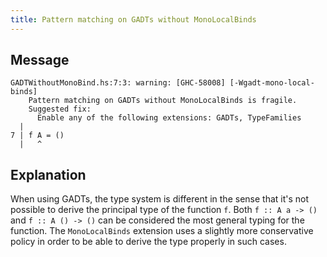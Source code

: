 ```yaml
---
title: Pattern matching on GADTs without MonoLocalBinds
---
```


## Message

```
GADTWithoutMonoBind.hs:7:3: warning: [GHC-58008] [-Wgadt-mono-local-binds]
    Pattern matching on GADTs without MonoLocalBinds is fragile.
    Suggested fix:
      Enable any of the following extensions: GADTs, TypeFamilies
  |
7 | f A = ()
  |   ^
```

## Explanation

When using GADTs, the type system is different in the sense that it's not 
possible to derive the principal type of the function `f`. Both
`f :: A a -> ()` and `f :: A () -> ()` can be considered the most general
typing for the function. The `MonoLocalBinds` extension uses a slightly more
conservative policy in order to be able to derive the type properly in such
cases.
